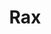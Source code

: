 ---
git: https://github.com/alibaba/rax
logohandle: alibaba_rax
sort: rax
title: Rax
website: https://alibaba.github.io/rax/
---